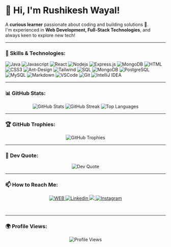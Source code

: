 



# 👋 Hi, I'm Rushikesh Wayal!  
A **curious learner** passionate about coding and building solutions 🚀.  
I'm experienced in **Web Development, Full-Stack Technologies**, and always keen to explore new tech!

---

### 🚀 **Skills & Technologies**:
![Java](https://img.shields.io/badge/Java-007396?style=for-the-badge&labelColor=black&logo=java&logoColor=007396)
![Javascript](https://img.shields.io/badge/Javascript-F0DB4F?style=for-the-badge&labelColor=black&logo=javascript&logoColor=F0DB4F)
![React](https://img.shields.io/badge/-React-61DBFB?style=for-the-badge&labelColor=black&logo=react&logoColor=61DBFB)
![Nodejs](https://img.shields.io/badge/Nodejs-3C873A?style=for-the-badge&labelColor=black&logo=node.js&logoColor=3C873A)
![Express.js](https://img.shields.io/badge/Express.js-000000?style=for-the-badge&logo=express&logoColor=white)
![MongoDB](https://img.shields.io/badge/MongoDB-4EA94B?style=for-the-badge&logo=mongodb&logoColor=white)
![HTML](https://img.shields.io/badge/HTML5-E34F26?style=for-the-badge&logo=html5&logoColor=white)
![CSS3](https://img.shields.io/badge/CSS3-1572B6?style=for-the-badge&logo=css3&logoColor=white)
![Ant-Design](https://img.shields.io/badge/AntDesign-0170FE?style=for-the-badge&logo=antdesign&logoColor=white)
![Tailwind](https://img.shields.io/badge/Tailwind_CSS-092749?style=for-the-badge&logo=tailwindcss&logoColor=06B6D4&labelColor=000000)
![SQL](https://img.shields.io/badge/SQL-4479A1?style=for-the-badge&labelColor=black&logo=microsoft-sql-server&logoColor=4479A1)
![MongoDB](https://img.shields.io/badge/MongoDB-47A248?style=for-the-badge&labelColor=black&logo=mongodb&logoColor=47A248)
![PostgreSQL](https://img.shields.io/badge/PostgreSQL-4169E1?style=for-the-badge&labelColor=black&logo=postgresql&logoColor=4169E1)
![MySQL](https://img.shields.io/badge/MySQL-4479A1?style=for-the-badge&labelColor=black&logo=mysql&logoColor=4479A1)
![Markdown](https://img.shields.io/badge/Markdown-000000?style=for-the-badge&logo=markdown&logoColor=white)
![VSCode](https://img.shields.io/badge/Visual_Studio-0078d7?style=for-the-badge&logo=visual%20studio&logoColor=white)
![Git](https://img.shields.io/badge/Git-F05032?style=for-the-badge&logo=git&logoColor=white)
![IntelliJ IDEA](https://img.shields.io/badge/IntelliJ%20IDEA-000000?style=for-the-badge&labelColor=black&logo=intellij-idea&logoColor=white)
<!-- ![Typescript](https://img.shields.io/badge/Typescript-007acc?style=for-the-badge&labelColor=black&logo=typescript&logoColor=007acc)
![React Native](https://img.shields.io/badge/React_Native-20232A?style=for-the-badge&logo=react&logoColor=61DAFB)
![Next.js](https://img.shields.io/badge/next.js-000000?style=for-the-badge&logo=nextdotjs&logoColor=white)
![SASS Badge](https://img.shields.io/badge/Sass-CC6699?style=for-the-badge&logo=sass&logoColor=white)
![Bootstrap](https://img.shields.io/badge/Bootstrap-563D7C?style=for-the-badge&logo=bootstrap&logoColor=white)
![Strapi](https://img.shields.io/badge/strapi-2E7EEA?style=for-the-badge&logo=strapi&logoColor=white)
![Redux](https://img.shields.io/badge/Redux-593D88?style=for-the-badge&logo=redux&logoColor=white)
![React Query](https://img.shields.io/badge/-React_Query-FF4154?style=for-the-badge&logo=react%20query&logoColor=white)-->
---

### 📊 **GitHub Stats**:
<p align="center">
  <img src="https://github-readme-stats.vercel.app/api?username=rushikeshwayal&theme=nightowl&hide_border=false&include_all_commits=true&count_private=true" alt="GitHub Stats" />
  <img src="https://github-readme-streak-stats.herokuapp.com/?user=rushikeshwayal&theme=nightowl&hide_border=false" alt="GitHub Streak" />
  <img src="https://github-readme-stats.vercel.app/api/top-langs/?username=rushikeshwayal&theme=nightowl&hide_border=false&layout=compact" alt="Top Languages" />
</p>

---

### 🏆 **GitHub Trophies**:
<p align="center">
  <img src="https://github-profile-trophy.vercel.app/?username=rushikeshwayal&theme=radical&no-frame=false&no-bg=true&margin-w=4" alt="GitHub Trophies" />
</p>

---

### 💬 **Dev Quote**:
<p align="center">
  <img src="https://quotes-github-readme.vercel.app/api?type=horizontal&theme=radical" alt="Dev Quote" />
</p>

---

### 📫 **How to Reach Me**:

<p align="center">
 <a href="." target="blank">
  <img src="https://img.shields.io/badge/Website-DC143C?style=for-the-badge&logo=medium&logoColor=white" alt="WEB" />
 </a>
 <a href="https://www.linkedin.com/in/rushikesh-wayal-87134a220/" target="_blank">
  <img src="https://img.shields.io/badge/LinkedIn-0077B5?style=for-the-badge&logo=linkedin&logoColor=white" alt="Linkedin"/>
 </a>
 <!-- <a href="." target="_blank">
  <img src="https://img.shields.io/badge/dev.to-0A0A0A?style=for-the-badge&logo=dev.to&logoColor=white" alt="aaa" />
 </a> -->
 <a href="https://x.com/Rushikesh_7_11" target="_blank">
  <img src="https://img.shields.io/badge/Twitter-1DA1F2?style=for-the-badge&logo=twitter&logoColor=white" />
 </a>
 <a href="https://www.instagram.com/_rushikesh_wayal/" target="_blank">
  <img src="https://img.shields.io/badge/Instagram-fe4164?style=for-the-badge&logo=instagram&logoColor=white" alt="Instagram" />
 </a> 
<!--  <a href="https://facebook.com/alsiam.dev" target="_blank">
  <img src="https://img.shields.io/badge/Facebook-20BEFF?&style=for-the-badge&logo=facebook&logoColor=white" alt="alsiam"  />
  </a>  -->
</p>
<br />

---

### 🌍 **Profile Views**:
<p align="center">
  <img src="https://visitcount.itsvg.in/api?id=rushikeshwayal&icon=0&color=0" alt="Profile Views" />
</p>




